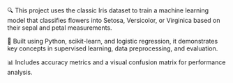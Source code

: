 
🔍 This project uses the classic Iris dataset to train a machine learning model that classifies flowers into Setosa, Versicolor, or Virginica based on their sepal and petal measurements.

🧠 Built using Python, scikit-learn, and logistic regression, it demonstrates key concepts in supervised learning, data preprocessing, and evaluation.

📊 Includes accuracy metrics and a visual confusion matrix for performance analysis.
